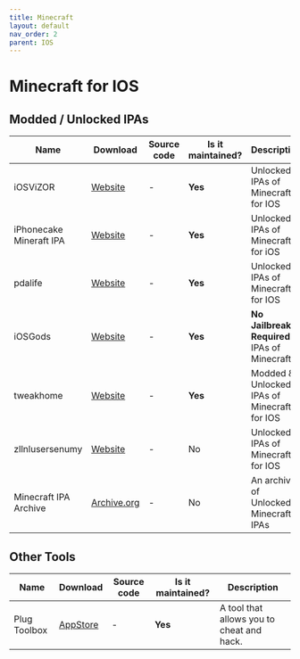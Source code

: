 ```yaml
---
title: Minecraft
layout: default
nav_order: 2
parent: IOS
---
```


# Minecraft for IOS

## Modded / Unlocked IPAs

Name | Download | Source code | Is it maintained? | Description
------ | ------ | ------ | ------| ------
iOSViZOR| [Website](https://iosvizor.com/games/arcade/minecraft-pe-ipa-download-free/) | - | **Yes** | Unlocked IPAs of Minecraft for IOS
iPhonecake Mineraft IPA | [Website](https://www.iphonecake.com/app_479516143_.html&sa=U&ved=0CDMQFjAFahUKEwjw-r67vtjHAhUDcY4KHc0IDIM&usg=AFQjCNG97K8WpfFRJQtug0wu5xPTe_2aZw) | - | **Yes** | Unlocked IPAs of Minecraft for iOS
pdalife | [Website](https://pdalife.com/minecraft-pocket-edition1-ios-a8721.html) | - | **Yes** | Unlocked IPAs of Minecraft for IOS
iOSGods  | [Website](https://iosgods.com/topic/62469-minecraft-latest-version-free-no-jailbreak-required/) | - | **Yes** | **No Jailbreak Required** IPAs of Minecraft
tweakhome | [Website](https://tweakhome.app/minecraft-ipa/) | - | **Yes** | Modded & Unlocked IPAs of Minecraft for IOS
zllnlusersenumy | [Website](https://senumy.com/ipa-library/hacked-games/minecraft/) | - | No | Unlocked IPAs of Minecraft for IOS
Minecraft IPA Archive | [Archive.org](https://archive.org/details/minecraft-pocket-edition-versions-ipa) | - | No | An archive of Unlocked Minecraft IPAs

## Other Tools

Name | Download | Source code | Is it maintained? | Description
------ | ------ | ------ | ------| ------
Plug Toolbox | [AppStore](https://apps.apple.com/us/app/plug-toolbox-for-minecraft/id1354063228) | - | **Yes** | A tool that allows you to cheat and hack.
